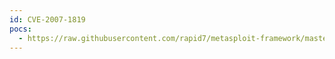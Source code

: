 ```yaml
---
id: CVE-2007-1819
pocs:
  - https://raw.githubusercontent.com/rapid7/metasploit-framework/master/modules/exploits/windows/browser/hpmqc_progcolor.rb
---
```

